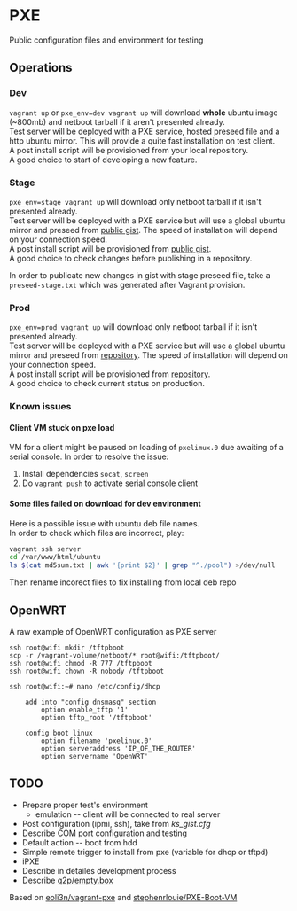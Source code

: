 # PXE
Public configuration files and environment for testing

## Operations

### Dev
`vagrant up` or `pxe_env=dev vagrant up` will download **whole** ubuntu image (~800mb) and netboot tarball if it aren't presented already.  
Test server will be deployed with a PXE service, hosted preseed file and a http ubuntu mirror. This will provide a quite fast installation on test client.  
A post install script will be provisioned from your local repository.  
A good choice to start of developing a new feature.

### Stage
`pxe_env=stage vagrant up` will download only netboot tarball if it isn't presented already.  
Test server will be deployed with a PXE service but will use a global ubuntu mirror and preseed from [public gist](https://gist.github.com/b00men/40fb6781b8bc8b4d94ef15aa18c462c9). The speed of installation will depend on your connection speed.  
A post install script will be provisioned from [public gist](https://gist.github.com/b00men/a4b0b0c829c5d16a824945ae16952038).  
A good choice to check changes before publishing in a repository.

In order to publicate new changes in gist with stage preseed file, take a `preseed-stage.txt` which was generated after Vagrant provision.

### Prod
`pxe_env=prod vagrant up` will download only netboot tarball if it isn't presented already.  
Test server will be deployed with a PXE service but will use a global ubuntu mirror and preseed from [repository](https://github.com/q2p-us/pxe/blob/master/preseed.txt). The speed of installation will depend on your connection speed.  
A post install script will be provisioned from [repository](https://github.com/q2p-us/pxe/blob/master/post-install.sh).  
A good choice to check current status on production.

### Known issues

#### Client VM stuck on pxe load

VM for a client might be paused on loading of `pxelimux.0` due awaiting of a serial console. In order to resolve the issue:

1. Install dependencies `socat`, `screen`
2. Do `vagrant push` to activate serial console client

#### Some files failed on download for dev environment

Here is a possible issue with ubuntu deb file names.  
In order to check which files are incorrect, play:

```bash
vagrant ssh server
cd /var/www/html/ubuntu
ls $(cat md5sum.txt | awk '{print $2}' | grep "^./pool") >/dev/null
```

Then rename incorect files to fix installing from local deb repo

## OpenWRT

A raw example of OpenWRT configuration as PXE server

```
ssh root@wifi mkdir /tftpboot
scp -r /vagrant-volume/netboot/* root@wifi:/tftpboot/
ssh root@wifi chmod -R 777 /tftpboot
ssh root@wifi chown -R nobody /tftpboot

ssh root@wifi:~# nano /etc/config/dhcp
	
    add into "config dnsmasq" section
		option enable_tftp '1'
		option tftp_root '/tftpboot'

	config boot linux
        option filename 'pxelinux.0'
        option serveraddress 'IP_OF_THE_ROUTER'
        option servername 'OpenWRT'
```

## TODO
- Prepare proper test's environment
    + emulation -- client will be connected to real server
- Post configuration (ipmi, ssh), take from _ks_gist.cfg_
- Describe COM port configuration and testing
- Default action -- boot from hdd
- Simple remote trigger to install from pxe (variable for dhcp or tftpd)
- iPXE
- Describe in detailes development process
- Describe [q2p/empty.box](https://app.vagrantup.com/q2p/boxes/empty)

Based on [eoli3n/vagrant-pxe](https://github.com/eoli3n/vagrant-pxe) and [stephenrlouie/PXE-Boot-VM](https://github.com/stephenrlouie/PXE-Boot-VM)
